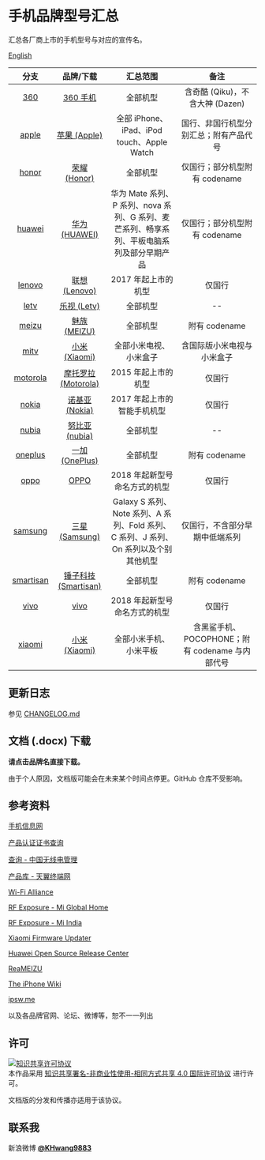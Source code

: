 # 手机品牌型号汇总

汇总各厂商上市的手机型号与对应的宣传名。

[English](https://github.com/KHwang9883/MobileModels/blob/master/README_en.md)

| 分支 | 品牌/下载 | 汇总范围 | 备注 |
| :-: | :-: | :-: | :-: |
| [360](https://github.com/KHwang9883/MobileModels/blob/master/brands/360shouji.md) | [360 手机](https://github.com/KHwang9883/MobileModels/raw/master/docs/360%20%E6%89%8B%E6%9C%BA%E5%9E%8B%E5%8F%B7%E6%B1%87%E6%80%BB.docx) | 全部机型 | 含奇酷 (Qiku)，不含大神 (Dazen) |
| [apple](https://github.com/KHwang9883/MobileModels/blob/master/brands/apple.md) | [苹果 (Apple)](https://github.com/KHwang9883/MobileModels/raw/master/docs/Apple%20%E8%AE%BE%E5%A4%87%E5%9E%8B%E5%8F%B7%E6%B1%87%E6%80%BB.docx) | 全部 iPhone、iPad、iPod touch、Apple Watch | 国行、非国行机型分别汇总；附有产品代号 |
| [honor](https://github.com/KHwang9883/MobileModels/blob/master/brands/honor.md) | [荣耀 (Honor)](https://github.com/KHwang9883/MobileModels/raw/master/docs/%E8%8D%A3%E8%80%80%E6%89%8B%E6%9C%BA%E5%9E%8B%E5%8F%B7%E6%B1%87%E6%80%BB.docx) | 全部机型 | 仅国行；部分机型附有 codename |
| [huawei](https://github.com/KHwang9883/MobileModels/blob/master/brands/huawei.md) | [华为 (HUAWEI)](https://github.com/KHwang9883/MobileModels/raw/master/docs/%E5%8D%8E%E4%B8%BA%E6%89%8B%E6%9C%BA%E5%9E%8B%E5%8F%B7%E6%B1%87%E6%80%BB.docx) | 华为 Mate 系列、P 系列、nova 系列、G 系列、麦芒系列、畅享系列、平板电脑系列及部分早期产品 | 仅国行；部分机型附有 codename |
| [lenovo](https://github.com/KHwang9883/MobileModels/blob/master/brands/lenovo.md) | [联想 (Lenovo)](https://github.com/KHwang9883/MobileModels/raw/master/docs/%E8%81%94%E6%83%B3%E6%89%8B%E6%9C%BA%E5%9E%8B%E5%8F%B7%E6%B1%87%E6%80%BB.docx) | 2017 年起上市的机型 | 仅国行 |
| [letv](https://github.com/KHwang9883/MobileModels/blob/master/brands/letv.md) | [乐视 (Letv)](https://github.com/KHwang9883/MobileModels/raw/master/docs/%E4%B9%90%E8%A7%86%E6%89%8B%E6%9C%BA%E5%9E%8B%E5%8F%B7%E6%B1%87%E6%80%BB.docx) | 全部机型 | -- |
| [meizu](https://github.com/KHwang9883/MobileModels/blob/master/brands/meizu.md) | [魅族 (MEIZU)](https://github.com/KHwang9883/MobileModels/raw/master/docs/%E9%AD%85%E6%97%8F%E6%89%8B%E6%9C%BA%E5%9E%8B%E5%8F%B7%E6%B1%87%E6%80%BB.docx) | 全部机型 | 附有 codename |
| [mitv](https://github.com/KHwang9883/MobileModels/blob/master/brands/mitv.md) | [小米 (Xiaomi)](https://github.com/KHwang9883/MobileModels/raw/master/docs/%E5%B0%8F%E7%B1%B3%E7%94%B5%E8%A7%86%E5%9E%8B%E5%8F%B7%E6%B1%87%E6%80%BB.docx) | 全部小米电视、小米盒子 | 含国际版小米电视与小米盒子 |
| [motorola](https://github.com/KHwang9883/MobileModels/blob/master/brands/motorola.md) | [摩托罗拉 (Motorola)](https://github.com/KHwang9883/MobileModels/raw/master/docs/Motorola%20%E6%89%8B%E6%9C%BA%E5%9E%8B%E5%8F%B7%E6%B1%87%E6%80%BB.docx) | 2015 年起上市的机型 | 仅国行 |
| [nokia](https://github.com/KHwang9883/MobileModels/blob/master/brands/nokia.md) | [诺基亚 (Nokia)](https://github.com/KHwang9883/MobileModels/raw/master/docs/%E8%AF%BA%E5%9F%BA%E4%BA%9A%E6%89%8B%E6%9C%BA%E5%9E%8B%E5%8F%B7%E6%B1%87%E6%80%BB.docx) | 2017 年起上市的智能手机机型 | 仅国行 |
| [nubia](https://github.com/KHwang9883/MobileModels/blob/master/brands/nubia.md) | [努比亚 (nubia)](https://github.com/KHwang9883/MobileModels/raw/master/docs/%E5%8A%AA%E6%AF%94%E4%BA%9A%E6%89%8B%E6%9C%BA%E5%9E%8B%E5%8F%B7%E6%B1%87%E6%80%BB.docx) | 全部机型 | -- |
| [oneplus](https://github.com/KHwang9883/MobileModels/blob/master/brands/oneplus.md) | [一加 (OnePlus)](https://github.com/KHwang9883/MobileModels/raw/master/docs/%E4%B8%80%E5%8A%A0%E6%89%8B%E6%9C%BA%E5%9E%8B%E5%8F%B7%E6%B1%87%E6%80%BB.docx) | 全部机型 | 附有 codename |
| [oppo](https://github.com/KHwang9883/MobileModels/blob/master/brands/oppo.md) | [OPPO](https://github.com/KHwang9883/MobileModels/raw/master/docs/OPPO%20%E6%89%8B%E6%9C%BA%E5%9E%8B%E5%8F%B7%E6%B1%87%E6%80%BB.docx) | 2018 年起新型号命名方式的机型 | 仅国行 |
| [samsung](https://github.com/KHwang9883/MobileModels/blob/master/brands/samsung.md) | [三星 (Samsung)](https://github.com/KHwang9883/MobileModels/raw/master/docs/%E4%B8%89%E6%98%9F%E6%89%8B%E6%9C%BA%E5%9E%8B%E5%8F%B7%E6%B1%87%E6%80%BB.docx) | Galaxy S 系列、Note 系列、A 系列、Fold 系列、C 系列、J 系列、On 系列以及个别其他机型 | 仅国行，不含部分早期中低端系列 |
| [smartisan](https://github.com/KHwang9883/MobileModels/blob/master/brands/smartisan.md) | [锤子科技 (Smartisan)](https://github.com/KHwang9883/MobileModels/raw/master/docs/Smartisan%20%E6%89%8B%E6%9C%BA%E5%9E%8B%E5%8F%B7%E6%B1%87%E6%80%BB.docx) | 全部机型 | 附有 codename |
| [vivo](https://github.com/KHwang9883/MobileModels/blob/master/brands/vivo.md) | [vivo](https://github.com/KHwang9883/MobileModels/raw/master/docs/vivo%20%E6%89%8B%E6%9C%BA%E5%9E%8B%E5%8F%B7%E6%B1%87%E6%80%BB.docx) | 2018 年起新型号命名方式的机型 | 仅国行 |
| [xiaomi](https://github.com/KHwang9883/MobileModels/blob/master/brands/xiaomi.md) | [小米 (Xiaomi)](https://github.com/KHwang9883/MobileModels/raw/master/docs/%E5%B0%8F%E7%B1%B3%E6%89%8B%E6%9C%BA%E5%9E%8B%E5%8F%B7%E6%B1%87%E6%80%BB.docx) | 全部小米手机、小米平板 | 含黑鲨手机、POCOPHONE；附有 codename 与内部代号 |

## 更新日志

参见 [CHANGELOG.md](https://github.com/KHwang9883/MobileModels/blob/master/CHANGELOG.md)

## 文档 (.docx) 下载

**请点击品牌名直接下载。**

由于个人原因，文档版可能会在未来某个时间点停更。GitHub 仓库不受影响。

## 参考资料

[手机信息网](http://shouji.tenaa.com.cn)

[产品认证证书查询](http://webdata.cqccms.com.cn/webdata/query/CCCCerti.do)

[查询 - 中国无线电管理](http://www.srrc.org.cn/WP_Search.aspx)

[产品库 - 天翼终端网](http://tydevice.com/cpk.jsp)

[Wi-Fi Alliance](https://www.wi-fi.org)

[RF Exposure - Mi Global Home](http://www.mi.com/global/certification/rfexposure/)

[RF Exposure - Mi India](http://www.mi.com/in/certification/rfexposure/)

[Xiaomi Firmware Updater](https://xiaomifirmwareupdater.com/)

[Huawei Open Source Release Center](https://consumer.huawei.com/en/opensource/)

[ReaMEIZU](https://reameizu.com/)

[The iPhone Wiki](https://www.theiphonewiki.com)

[ipsw.me](https://ipsw.me)

以及各品牌官网、论坛、微博等，恕不一一列出

## 许可

<a rel="license" href="https://creativecommons.org/licenses/by-nc-sa/4.0/"><img alt="知识共享许可协议" style="border-width:0" src="https://i.creativecommons.org/l/by-nc-sa/4.0/88x31.png" /></a><br />本作品采用 <a rel="license" href="https://creativecommons.org/licenses/by-nc-sa/4.0/">知识共享署名-非商业性使用-相同方式共享 4.0 国际许可协议</a> 进行许可。

文档版的分发和传播亦适用于该协议。

## 联系我

新浪微博 **[@KHwang9883](https://weibo.com/huangyf9883)**
